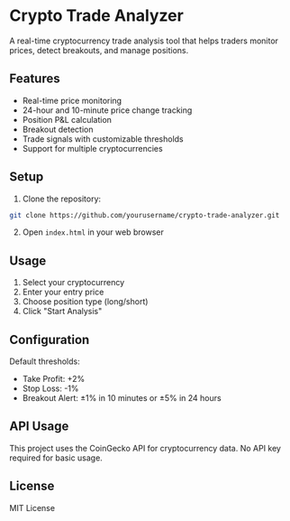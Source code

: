 # Crypto Trade Analyzer

A real-time cryptocurrency trade analysis tool that helps traders monitor prices, detect breakouts, and manage positions.

## Features

- Real-time price monitoring
- 24-hour and 10-minute price change tracking
- Position P&L calculation
- Breakout detection
- Trade signals with customizable thresholds
- Support for multiple cryptocurrencies

## Setup

1. Clone the repository:
```bash
git clone https://github.com/yourusername/crypto-trade-analyzer.git
```

2. Open `index.html` in your web browser

## Usage

1. Select your cryptocurrency
2. Enter your entry price
3. Choose position type (long/short)
4. Click "Start Analysis"

## Configuration

Default thresholds:
- Take Profit: +2%
- Stop Loss: -1%
- Breakout Alert: ±1% in 10 minutes or ±5% in 24 hours

## API Usage

This project uses the CoinGecko API for cryptocurrency data. No API key required for basic usage.

## License

MIT License
